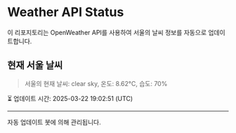 
# Weather API Status

이 리포지토리는 OpenWeather API를 사용하여 서울의 날씨 정보를 자동으로 업데이트합니다.

## 현재 서울 날씨
> 서울의 현재 날씨: clear sky, 온도: 8.62°C, 습도: 70%

⏳ 업데이트 시간: 2025-03-22 19:02:51 (UTC)

---
자동 업데이트 봇에 의해 관리됩니다.
